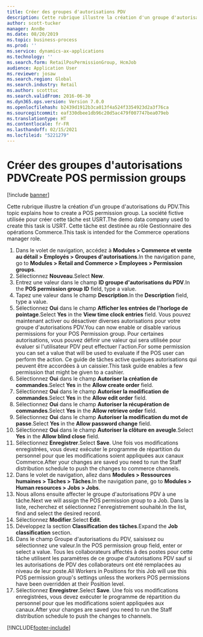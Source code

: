 ```yaml
---
title: Créer des groupes d'autorisations PDV
description: Cette rubrique illustre la création d'un groupe d'autorisations du PDV.
author: scott-tucker
manager: AnnBe
ms.date: 08/20/2019
ms.topic: business-process
ms.prod: ''
ms.service: dynamics-ax-applications
ms.technology: ''
ms.search.form: RetailPosPermissionGroup, HcmJob
audience: Application User
ms.reviewer: josaw
ms.search.region: Global
ms.search.industry: Retail
ms.author: scotttuc
ms.search.validFrom: 2016-06-30
ms.dyn365.ops.version: Version 7.0.0
ms.openlocfilehash: b2439d1912b3ca013f4a524f3354923d2a3f76ca
ms.sourcegitcommit: eaf330dbee1db96c20d5ac479f007747bea079eb
ms.translationtype: HT
ms.contentlocale: fr-FR
ms.lasthandoff: 02/15/2021
ms.locfileid: "5221279"
---
```

# <a name="create-pos-permission-groups"></a><span data-ttu-id="be729-103">Créer des groupes d'autorisations PDV</span><span class="sxs-lookup"><span data-stu-id="be729-103">Create POS permission groups</span></span>

[!include [banner](../includes/banner.md)]

<span data-ttu-id="be729-104">Cette rubrique illustre la création d'un groupe d'autorisations du PDV.</span><span class="sxs-lookup"><span data-stu-id="be729-104">This topic explains how to create a POS permission group.</span></span> <span data-ttu-id="be729-105">La société fictive utilisée pour créer cette tâche est USRT.</span><span class="sxs-lookup"><span data-stu-id="be729-105">The demo data company used to create this task is USRT.</span></span> <span data-ttu-id="be729-106">Cette tâche est destinée au rôle Gestionnaire des opérations Commerce.</span><span class="sxs-lookup"><span data-stu-id="be729-106">This task is intended for the Commerce operations manager role.</span></span>

1. <span data-ttu-id="be729-107">Dans le volet de navigation, accédez à **Modules > Commerce et vente au détail > Employés > Groupes d'autorisations**.</span><span class="sxs-lookup"><span data-stu-id="be729-107">In the navigation pane, go to **Modules > Retail and Commerce > Employees > Permission groups**.</span></span>
2. <span data-ttu-id="be729-108">Sélectionnez **Nouveau**.</span><span class="sxs-lookup"><span data-stu-id="be729-108">Select **New**.</span></span>
3. <span data-ttu-id="be729-109">Entrez une valeur dans le champ **ID groupe d'autorisations du PDV**.</span><span class="sxs-lookup"><span data-stu-id="be729-109">In the **POS permission group ID** field, type a value.</span></span>
4. <span data-ttu-id="be729-110">Tapez une valeur dans le champ **Description**.</span><span class="sxs-lookup"><span data-stu-id="be729-110">In the **Description** field, type a value.</span></span>
5. <span data-ttu-id="be729-111">Sélectionnez **Oui** dans le champ **Afficher les entrées de l'horloge de pointage**.</span><span class="sxs-lookup"><span data-stu-id="be729-111">Select **Yes** in the **View time clock entries** field.</span></span> <span data-ttu-id="be729-112">Vous pouvez maintenant activer ou désactiver diverses autorisations pour votre groupe d'autorisations PDV.</span><span class="sxs-lookup"><span data-stu-id="be729-112">You can now enable or disable various permissions for your POS Permission group.</span></span> <span data-ttu-id="be729-113">Pour certaines autorisations, vous pouvez définir une valeur qui sera utilisée pour évaluer si l'utilisateur PDV peut effectuer l'action.</span><span class="sxs-lookup"><span data-stu-id="be729-113">For some permission you can set a value that will be used to evaluate if the POS user can perform the action.</span></span> <span data-ttu-id="be729-114">Ce guide de tâches active quelques autorisations qui peuvent être accordées à un caissier.</span><span class="sxs-lookup"><span data-stu-id="be729-114">This task guide enables a few permission that might be given to a cashier.</span></span>  
6. <span data-ttu-id="be729-115">Sélectionnez **Oui** dans le champ **Autoriser la création de commandes**.</span><span class="sxs-lookup"><span data-stu-id="be729-115">Select **Yes** in the **Allow create order** field.</span></span>
7. <span data-ttu-id="be729-116">Sélectionnez **Oui** dans le champ **Autoriser la modification de commandes**.</span><span class="sxs-lookup"><span data-stu-id="be729-116">Select **Yes** in the **Allow edit order** field.</span></span>
8. <span data-ttu-id="be729-117">Sélectionnez **Oui** dans le champ **Autoriser la récupération de commandes**.</span><span class="sxs-lookup"><span data-stu-id="be729-117">Select **Yes** in the **Allow retrieve order** field.</span></span>
9. <span data-ttu-id="be729-118">Sélectionnez **Oui** dans le champ **Autoriser la modification du mot de passe**.</span><span class="sxs-lookup"><span data-stu-id="be729-118">Select **Yes** in the **Allow password change** field.</span></span>
10. <span data-ttu-id="be729-119">Sélectionnez **Oui** dans le champ **Autoriser la clôture en aveugle**.</span><span class="sxs-lookup"><span data-stu-id="be729-119">Select **Yes** in the **Allow blind close** field.</span></span>
11. <span data-ttu-id="be729-120">Sélectionnez **Enregistrer**.</span><span class="sxs-lookup"><span data-stu-id="be729-120">Select **Save**.</span></span> <span data-ttu-id="be729-121">Une fois vos modifications enregistrées, vous devez exécuter le programme de répartition du personnel pour que les modifications soient appliquées aux canaux Commerce.</span><span class="sxs-lookup"><span data-stu-id="be729-121">After your changes are saved you need to run the Staff distribution schedule to push the changes to commerce channels.</span></span> 
12. <span data-ttu-id="be729-122">Dans le volet de navigation, allez dans **Modules > Ressources humaines > Tâches > Tâches**.</span><span class="sxs-lookup"><span data-stu-id="be729-122">In the navigation pane, go to **Modules > Human resources > Jobs > Jobs**.</span></span>
13. <span data-ttu-id="be729-123">Nous allons ensuite affecter le groupe d'autorisations PDV à une tâche.</span><span class="sxs-lookup"><span data-stu-id="be729-123">Next we will assign the POS permission group to a Job.</span></span> <span data-ttu-id="be729-124">Dans la liste, recherchez et sélectionnez l'enregistrement souhaité.</span><span class="sxs-lookup"><span data-stu-id="be729-124">In the list, find and select the desired record.</span></span>
14. <span data-ttu-id="be729-125">Sélectionnez **Modifier**.</span><span class="sxs-lookup"><span data-stu-id="be729-125">Select **Edit**.</span></span>
15. <span data-ttu-id="be729-126">Développez la section **Classification des tâches**.</span><span class="sxs-lookup"><span data-stu-id="be729-126">Expand the **Job classification** section.</span></span>
16. <span data-ttu-id="be729-127">Dans le champ Groupe d'autorisations du PDV, saisissez ou sélectionnez une valeur.</span><span class="sxs-lookup"><span data-stu-id="be729-127">In the POS permission group field, enter or select a value.</span></span> <span data-ttu-id="be729-128">Tous les collaborateurs affectés à des postes pour cette tâche utilisent les paramètres de ce groupe d'autorisations PDV sauf si les autorisations de PDV des collaborateurs ont été remplacées au niveau de leur poste.</span><span class="sxs-lookup"><span data-stu-id="be729-128">All Workers in Positions for this Job will use this POS permission group's settings unless the workers POS permissions have been overridden at their Position level.</span></span>  
17. <span data-ttu-id="be729-129">Sélectionnez **Enregistrer**.</span><span class="sxs-lookup"><span data-stu-id="be729-129">Select **Save**.</span></span> <span data-ttu-id="be729-130">Une fois vos modifications enregistrées, vous devez exécuter le programme de répartition du personnel pour que les modifications soient appliquées aux canaux.</span><span class="sxs-lookup"><span data-stu-id="be729-130">After your changes are saved you need to run the Staff distribution schedule to push the changes to channels.</span></span>  



[!INCLUDE[footer-include](../../includes/footer-banner.md)]